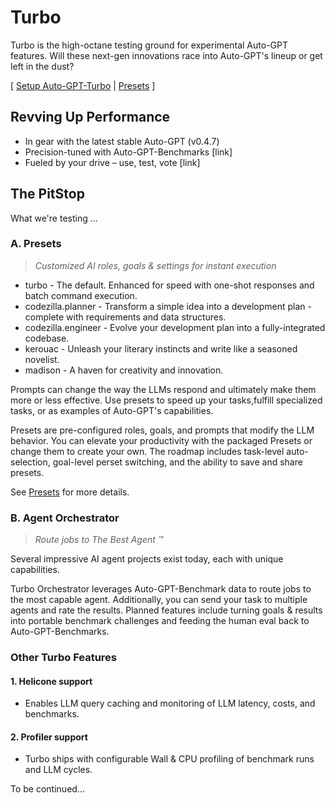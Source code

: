 # Turbo

Turbo is the high-octane testing ground for experimental Auto-GPT features. Will these next-gen innovations race into Auto-GPT's lineup or get left in the dust?

[ [Setup Auto-GPT-Turbo](/turbo/docs/setup.md) | [Presets](/turbo/docs/presets.md) ]

## Revving Up Performance
- In gear with the latest stable Auto-GPT (v0.4.7)
- Precision-tuned with Auto-GPT-Benchmarks [link]
- Fueled by your drive – use, test, vote [link]

## The PitStop

What we're testing ...

### A. Presets

> _Customized AI roles, goals & settings for instant execution_

- turbo - The default. Enhanced for speed with one-shot responses and batch command execution.
- codezilla.planner - Transform a simple idea into a development plan - complete with requirements and data structures.
- codezilla.engineer - Evolve your development plan into a fully-integrated codebase.
- kerouac - Unleash your literary instincts and write like a seasoned novelist.
- madison - A haven for creativity and innovation.

Prompts can change the way the LLMs respond and ultimately make them more or less effective. Use presets to speed up your tasks,fulfill specialized tasks, or as examples of Auto-GPT's capabilities.

Presets are pre-configured roles, goals, and prompts that modify the LLM behavior. You can elevate your productivity with the packaged Presets or change them to create your own. The roadmap includes task-level auto-selection, goal-level perset switching, and the ability to save and share presets.

See [Presets](/turbo/docs/presets.md) for more details.

### B. Agent Orchestrator

> _Route jobs to The Best Agent :tm:_

Several impressive AI agent projects exist today, each with unique capabilities. 

Turbo Orchestrator leverages Auto-GPT-Benchmark data to route jobs to the most capable agent. Additionally, you can send your task to multiple agents and rate the results. Planned features include turning goals & results into portable benchmark challenges and feeding the human eval back to Auto-GPT-Benchmarks.

### Other Turbo Features

#### 1. Helicone support
- Enables LLM query caching and monitoring of LLM latency, costs, and benchmarks.

#### 2. Profiler support
- Turbo ships with configurable Wall & CPU profiling of benchmark runs and LLM cycles.

To be continued...
